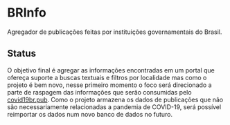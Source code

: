 # BRInfo

Agregador de publicações feitas por instituições governamentais do Brasil.

## Status

O objetivo final é agregar as informações encontradas em um portal que ofereça
suporte a buscas textuais e filtros por localidade mas como o projeto é bem
novo, nesse primeiro momento o foco será direcionado a parte de raspagem das
informações que serão consumidas pelo [covid19br.pub](https://covid19br.pub).
Como o projeto armazena os dados de publicações que não são necessariamente
relacionadas a pandemia de COVID-19, será possível reimportar os dados num novo
banco de dados no futuro.
